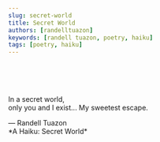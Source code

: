 ```yaml
---
slug: secret-world
title: Secret World
authors: [randelltuazon]
keywords: [randell tuazon, poetry, haiku]
tags: [poetry, haiku]
---
```


<br/><br/><br/>

In a secret world,  
only you and I exist...
My sweetest escape.  

<footer>
  — Randell Tuazon 
  <div class="text-xs mt-2 text-stone-500">*A Haiku: Secret World*</div>
</footer>
